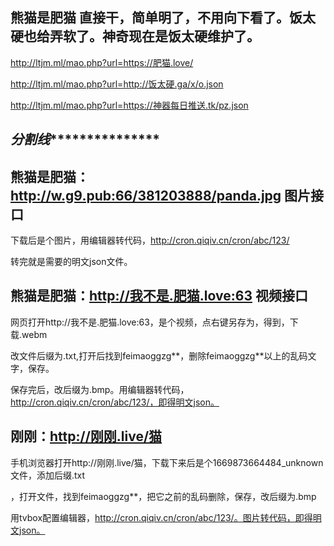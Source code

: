 ## 熊猫是肥猫   直接干，简单明了，不用向下看了。饭太硬也给弄软了。神奇现在是饭太硬维护了。
http://ltjm.ml/mao.php?url=https://肥猫.love/

http://ltjm.ml/mao.php?url=http://饭太硬.ga/x/o.json

http://ltjm.ml/mao.php?url=https://神器每日推送.tk/pz.json

## *********************分割线************************************

## 熊猫是肥猫：http://w.g9.pub:66/381203888/panda.jpg    图片接口

下载后是个图片，用编辑器转代码，http://cron.qiqiv.cn/cron/abc/123/

转完就是需要的明文json文件。

## 熊猫是肥猫：http://我不是.肥猫.love:63  视频接口   

网页打开http://我不是.肥猫.love:63，是个视频，点右键另存为，得到，下载.webm

改文件后缀为.txt,打开后找到feimaoggzg**，删除feimaoggzg**以上的乱码文字，保存。

保存完后，改后缀为.bmp。用编辑器转代码，http://cron.qiqiv.cn/cron/abc/123/，即得明文json。

## 刚刚：http://刚刚.live/猫

手机浏览器打开http://刚刚.live/猫，下载下来后是个1669873664484_unknown文件，添加后缀.txt

，打开文件，找到feimaoggzg**，把它之前的乱码删除，保存，改后缀为.bmp

用tvbox配置编辑器，http://cron.qiqiv.cn/cron/abc/123/。图片转代码，即得明文json。
